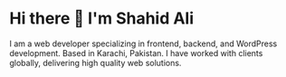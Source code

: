 # Hi there 👋 I'm Shahid Ali
I am a web developer specializing in frontend, backend, and WordPress development. Based in Karachi, Pakistan. I have worked with clients globally, delivering high quality web solutions.
<!--
**theshahidali/theshahidali** is a ✨ _special_ ✨ repository because its `README.md` (this file) appears on your GitHub profile.

Here are some ideas to get you started:

- 🔭 I’m currently working on ...
- 🌱 I’m currently learning ...
- 👯 I’m looking to collaborate on ...
- 🤔 I’m looking for help with ...
- 💬 Ask me about ...
- 📫 How to reach me: ...
- 😄 Pronouns: ...
- ⚡ Fun fact: ...
-->
